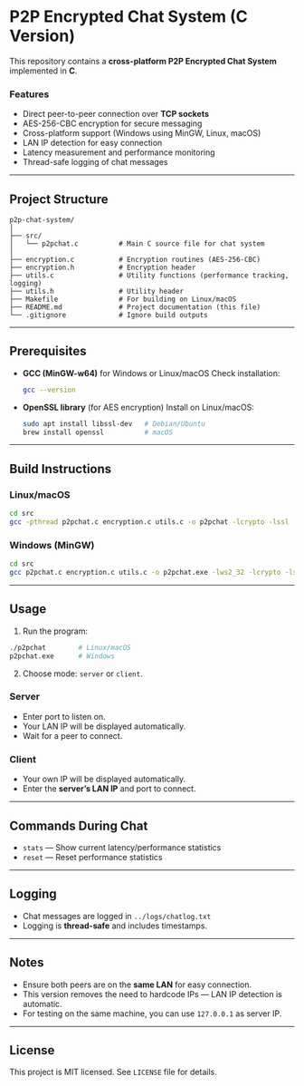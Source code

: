 # P2P Encrypted Chat System (C Version)

This repository contains a **cross-platform P2P Encrypted Chat System** implemented in **C**.

### Features

* Direct peer-to-peer connection over **TCP sockets**
* AES-256-CBC encryption for secure messaging
* Cross-platform support (Windows using MinGW, Linux, macOS)
* LAN IP detection for easy connection
* Latency measurement and performance monitoring
* Thread-safe logging of chat messages

---

## **Project Structure**
```
p2p-chat-system/
│
├── src/
│   └── p2pchat.c          # Main C source file for chat system
│
├── encryption.c           # Encryption routines (AES-256-CBC)
├── encryption.h           # Encryption header
├── utils.c                # Utility functions (performance tracking, logging)
├── utils.h                # Utility header
├── Makefile               # For building on Linux/macOS
├── README.md              # Project documentation (this file)
└── .gitignore             # Ignore build outputs
```
---

## **Prerequisites**

* **GCC (MinGW-w64)** for Windows or Linux/macOS
  Check installation:

  ```bash
  gcc --version
  ```
* **OpenSSL library** (for AES encryption)
  Install on Linux/macOS:

  ```bash
  sudo apt install libssl-dev   # Debian/Ubuntu
  brew install openssl          # macOS
  ```

---

## **Build Instructions**

### Linux/macOS

```bash
cd src
gcc -pthread p2pchat.c encryption.c utils.c -o p2pchat -lcrypto -lssl
```

### Windows (MinGW)

```bash
cd src
gcc p2pchat.c encryption.c utils.c -o p2pchat.exe -lws2_32 -lcrypto -lssl
```

---

## **Usage**

1. Run the program:

```bash
./p2pchat        # Linux/macOS
p2pchat.exe      # Windows
```

2. Choose mode: `server` or `client`.

### **Server**

* Enter port to listen on.
* Your LAN IP will be displayed automatically.
* Wait for a peer to connect.

### **Client**

* Your own IP will be displayed automatically.
* Enter the **server’s LAN IP** and port to connect.

---

## **Commands During Chat**

* `stats` — Show current latency/performance statistics
* `reset` — Reset performance statistics

---

## **Logging**

* Chat messages are logged in `../logs/chatlog.txt`
* Logging is **thread-safe** and includes timestamps.

---

## **Notes**

* Ensure both peers are on the **same LAN** for easy connection.
* This version removes the need to hardcode IPs — LAN IP detection is automatic.
* For testing on the same machine, you can use `127.0.0.1` as server IP.

---

## **License**

This project is MIT licensed. See `LICENSE` file for details.

